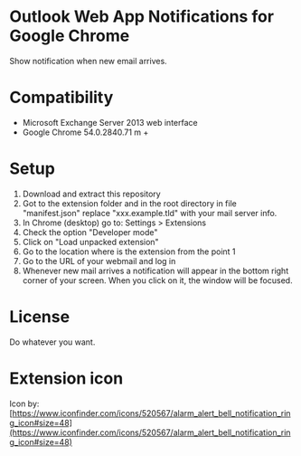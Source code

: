 # Outlook Web App Notifications for Google Chrome
Show notification when new email arrives.

# Compatibility
* Microsoft Exchange Server 2013 web interface
* Google Chrome 54.0.2840.71 m + 

# Setup
1. Download and extract this repository
2. Got to the extension folder and in the root directory in file "manifest.json" replace "xxx.example.tld" with your mail server info.
2. In Chrome (desktop) go to: Settings > Extensions
3. Check the option "Developer mode"
4. Click on "Load unpacked extension"
5. Go to the location where is the extension from the point 1
6. Go to the URL of your webmail and log in
7. Whenever new mail arrives a notification will appear in the bottom right corner of your screen. When you click on it, the window will be focused.

# License
Do whatever you want.

# Extension icon
Icon by: [https://www.iconfinder.com/icons/520567/alarm_alert_bell_notification_ring_icon#size=48](https://www.iconfinder.com/icons/520567/alarm_alert_bell_notification_ring_icon#size=48)

